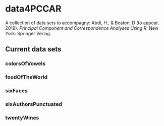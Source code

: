 # data4PCCAR

A collection of data sets to accompagny:
Abdi, H., & Beaton, D (to appear, 2019).
*Principal Component and Correspondence Analyses Using R*. New York: Springer Verlag. 

## Current data sets

### colorsOfVowels

### foodOfTheWorld

### sixFaces

### sixAuthorsPunctuated

### twentyWines

